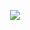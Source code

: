 <p align="center">
  <img src="https://capsule-render.vercel.app/api?type=venom&height=300&color=gradient&text=Welcome&textBg=false&fontAlignY=42"/>
</p>
